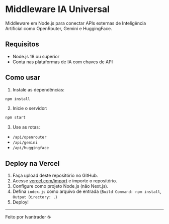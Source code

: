 # Middleware IA Universal

Middleware em Node.js para conectar APIs externas de Inteligência Artificial como OpenRouter, Gemini e HuggingFace.

## Requisitos

- Node.js 18 ou superior
- Conta nas plataformas de IA com chaves de API

## Como usar

1. Instale as dependências:

```bash
npm install
```

2. Inicie o servidor:

```bash
npm start
```

3. Use as rotas:
- `/api/openrouter`
- `/api/gemini`
- `/api/huggingface`

## Deploy na Vercel

1. Faça upload deste repositório no GitHub.
2. Acesse [vercel.com/import](https://vercel.com/import) e importe o repositório.
3. Configure como projeto Node.js (não Next.js).
4. Defina `index.js` como arquivo de entrada (`Build Command: npm install`, `Output Directory: .`)
5. Deploy!

---
Feito por Ivantrader ☕
